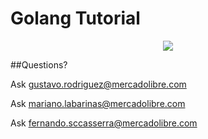 # Golang Tutorial

<p align="center">
  <img src="https://howtolearn.me/wp-content/uploads/2015/05/golang-logo.png"/>
</p>

##Questions?

Ask gustavo.rodriguez@mercadolibre.com

Ask mariano.labarinas@mercadolibre.com

Ask fernando.sccasserra@mercadolibre.com
